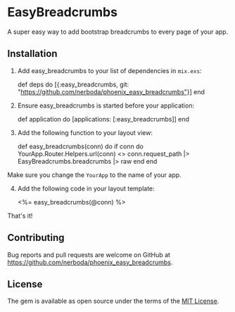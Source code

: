 # EasyBreadcrumbs

A super easy way to add bootstrap breadcrumbs to every page of your app.

## Installation

  1. Add easy_breadcrumbs to your list of dependencies in `mix.exs`:

        def deps do
          [{:easy_breadcrumbs, git: "https://github.com/nerboda/phoenix_easy_breadcrumbs"}]
        end

  2. Ensure easy_breadcrumbs is started before your application:

        def application do
          [applications: [:easy_breadcrumbs]]
        end
  3. Add the following function to your layout view:

        def easy_breadcrumbs(conn) do
          if conn do
            YourApp.Router.Helpers.url(conn) <> conn.request_path
            |> EasyBreadcrumbs.breadcrumbs
            |> raw
          end
        end

  Make sure you change the `YourApp` to the name of your app.

  4. Add the following code in your layout template:

        <%= easy_breadcrumbs(@conn) %>

  That's it!

## Contributing

Bug reports and pull requests are welcome on GitHub at https://github.com/nerboda/phoenix_easy_breadcrumbs.


## License

The gem is available as open source under the terms of the [MIT License](http://opensource.org/licenses/MIT).

